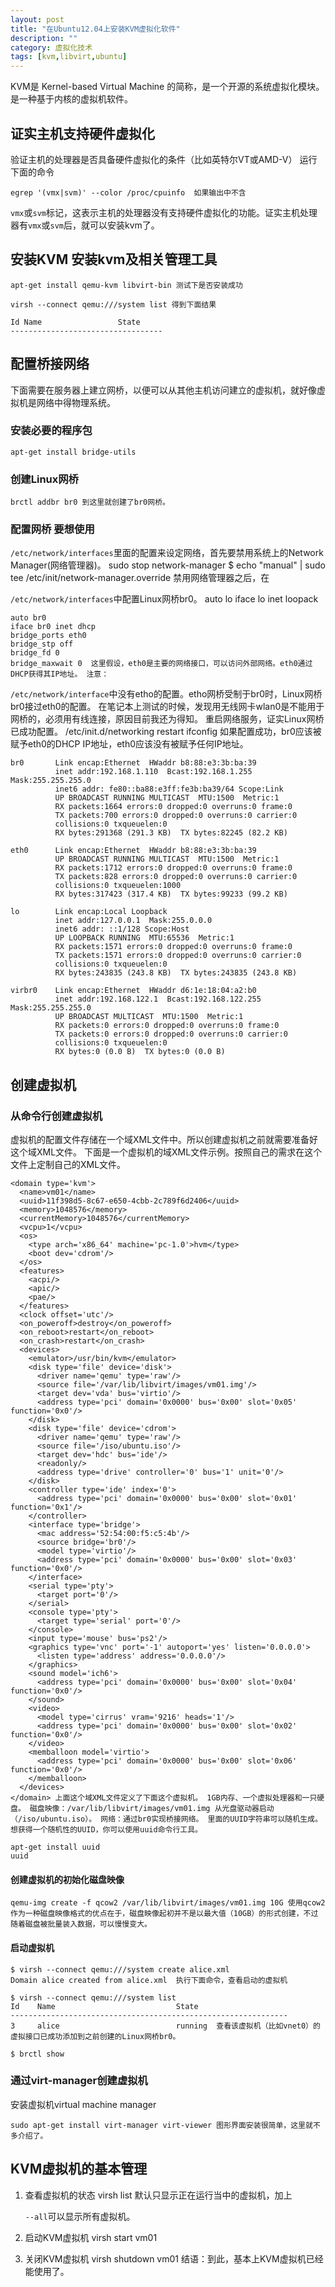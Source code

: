 ```yaml
---
layout: post
title: "在Ubuntu12.04上安装KVM虚拟化软件"
description: ""
category: 虚拟化技术
tags: [kvm,libvirt,ubuntu]
---
```


KVM是 Kernel-based Virtual Machine 的简称，是一个开源的系统虚拟化模块。是一种基于内核的虚拟机软件。 
## 证实主机支持硬件虚拟化

验证主机的处理器是否具备硬件虚拟化的条件（比如英特尔VT或AMD-V） 运行下面的命令 

    egrep '(vmx|svm)' --color /proc/cpuinfo  如果输出中不含

`vmx`或`svm`标记，这表示主机的处理器没有支持硬件虚拟化的功能。证实主机处理器有`vmx`或`svm`后，就可以安装kvm了。 

## 安装KVM 安装kvm及相关管理工具 

    apt-get install qemu-kvm libvirt-bin 测试下是否安装成功 

    virsh --connect qemu:///system list 得到下面结果 

    Id Name                 State
    ----------------------------------

## 配置桥接网络

下面需要在服务器上建立网桥，以便可以从其他主机访问建立的虚拟机，就好像虚拟机是网络中得物理系统。 

### 安装必要的程序包

    apt-get install bridge-utils

### 创建Linux网桥

    brctl addbr br0 到这里就创建了br0网桥。 

### 配置网桥 要想使用

`/etc/network/interfaces`里面的配置来设定网络，首先要禁用系统上的Network Manager(网络管理器)。 
    sudo stop network-manager
    $ echo "manual" | sudo tee /etc/init/network-manager.override 禁用网络管理器之后，在

`/etc/network/interfaces`中配置Linux网桥br0。 
    auto lo 
    iface lo inet loopack
    
    auto br0 
    iface br0 inet dhcp 
    bridge_ports eth0 
    bridge_stp off 
    bridge_fd 0 
    bridge_maxwait 0  这里假设，eth0是主要的网络接口，可以访问外部网络。eth0通过DHCP获得其IP地址。 注意：

`/etc/network/interface`中没有etho的配置。etho网桥受制于br0时，Linux网桥br0接过eth0的配置。 在笔记本上测试的时候，发现用无线网卡wlan0是不能用于网桥的，必须用有线连接，原因目前我还为得知。 重启网络服务，证实Linux网桥已成功配置。 
    /etc/init.d/networking restart 
    ifconfig 如果配置成功，br0应该被赋予eth0的DHCP IP地址，eth0应该没有被赋予任何IP地址。 

    br0       Link encap:Ethernet  HWaddr b8:88:e3:3b:ba:39  
              inet addr:192.168.1.110  Bcast:192.168.1.255  Mask:255.255.255.0
              inet6 addr: fe80::ba88:e3ff:fe3b:ba39/64 Scope:Link
              UP BROADCAST RUNNING MULTICAST  MTU:1500  Metric:1
              RX packets:1664 errors:0 dropped:0 overruns:0 frame:0
              TX packets:700 errors:0 dropped:0 overruns:0 carrier:0
              collisions:0 txqueuelen:0 
              RX bytes:291368 (291.3 KB)  TX bytes:82245 (82.2 KB)
    
    eth0      Link encap:Ethernet  HWaddr b8:88:e3:3b:ba:39  
              UP BROADCAST RUNNING MULTICAST  MTU:1500  Metric:1
              RX packets:1712 errors:0 dropped:0 overruns:0 frame:0
              TX packets:828 errors:0 dropped:0 overruns:0 carrier:0
              collisions:0 txqueuelen:1000 
              RX bytes:317423 (317.4 KB)  TX bytes:99233 (99.2 KB)
    
    lo        Link encap:Local Loopback  
              inet addr:127.0.0.1  Mask:255.0.0.0
              inet6 addr: ::1/128 Scope:Host
              UP LOOPBACK RUNNING  MTU:65536  Metric:1
              RX packets:1571 errors:0 dropped:0 overruns:0 frame:0
              TX packets:1571 errors:0 dropped:0 overruns:0 carrier:0
              collisions:0 txqueuelen:0 
              RX bytes:243835 (243.8 KB)  TX bytes:243835 (243.8 KB)
    
    virbr0    Link encap:Ethernet  HWaddr d6:1e:18:04:a2:b0  
              inet addr:192.168.122.1  Bcast:192.168.122.255  Mask:255.255.255.0
              UP BROADCAST MULTICAST  MTU:1500  Metric:1
              RX packets:0 errors:0 dropped:0 overruns:0 frame:0
              TX packets:0 errors:0 dropped:0 overruns:0 carrier:0
              collisions:0 txqueuelen:0 
              RX bytes:0 (0.0 B)  TX bytes:0 (0.0 B)

## 创建虚拟机

### 从命令行创建虚拟机

虚拟机的配置文件存储在一个域XML文件中。所以创建虚拟机之前就需要准备好这个域XML文件。 下面是一个虚拟机的域XML文件示例。按照自己的需求在这个文件上定制自己的XML文件。 

    <domain type='kvm'>
      <name>vm01</name>
      <uuid>11f398d5-8c67-e650-4cbb-2c789f6d2406</uuid>
      <memory>1048576</memory>
      <currentMemory>1048576</currentMemory>
      <vcpu>1</vcpu>
      <os>
        <type arch='x86_64' machine='pc-1.0'>hvm</type>
        <boot dev='cdrom'/>
      </os>
      <features>
        <acpi/>
        <apic/>
        <pae/>
      </features>
      <clock offset='utc'/>
      <on_poweroff>destroy</on_poweroff>
      <on_reboot>restart</on_reboot>
      <on_crash>restart</on_crash>
      <devices>
        <emulator>/usr/bin/kvm</emulator>
        <disk type='file' device='disk'>
          <driver name='qemu' type='raw'/>
          <source file='/var/lib/libvirt/images/vm01.img'/>
          <target dev='vda' bus='virtio'/>
          <address type='pci' domain='0x0000' bus='0x00' slot='0x05' function='0x0'/>
        </disk>
        <disk type='file' device='cdrom'>
          <driver name='qemu' type='raw'/>
          <source file='/iso/ubuntu.iso'/>
          <target dev='hdc' bus='ide'/>
          <readonly/>
          <address type='drive' controller='0' bus='1' unit='0'/>
        </disk>
        <controller type='ide' index='0'>
          <address type='pci' domain='0x0000' bus='0x00' slot='0x01' function='0x1'/>
        </controller>
        <interface type='bridge'>
          <mac address='52:54:00:f5:c5:4b'/>
          <source bridge='br0'/>
          <model type='virtio'/>
          <address type='pci' domain='0x0000' bus='0x00' slot='0x03' function='0x0'/>
        </interface>
        <serial type='pty'>
          <target port='0'/>
        </serial>
        <console type='pty'>
          <target type='serial' port='0'/>
        </console>
        <input type='mouse' bus='ps2'/>
        <graphics type='vnc' port='-1' autoport='yes' listen='0.0.0.0'>
          <listen type='address' address='0.0.0.0'/>
        </graphics>
        <sound model='ich6'>
          <address type='pci' domain='0x0000' bus='0x00' slot='0x04' function='0x0'/>
        </sound>
        <video>
          <model type='cirrus' vram='9216' heads='1'/>
          <address type='pci' domain='0x0000' bus='0x00' slot='0x02' function='0x0'/>
        </video>
        <memballoon model='virtio'>
          <address type='pci' domain='0x0000' bus='0x00' slot='0x06' function='0x0'/>
        </memballoon>
      </devices>
    </domain> 上面这个域XML文件定义了下面这个虚拟机。 1GB内存、一个虚拟处理器和一只硬盘。 磁盘映像：/var/lib/libvirt/images/vm01.img 从光盘驱动器启动（/iso/ubuntu.iso）。 网络：通过br0实现桥接网络。 里面的UUID字符串可以随机生成。想获得一个随机性的UUID，你可以使用uuid命令行工具。 

    apt-get install uuid
    uuid

#### 创建虚拟机的初始化磁盘映像

    qemu-img create -f qcow2 /var/lib/libvirt/images/vm01.img 10G 使用qcow2作为一种磁盘映像格式的优点在于，磁盘映像起初并不是以最大值（10GB）的形式创建，不过随着磁盘被批量装入数据，可以慢慢变大。 

#### 启动虚拟机

    $ virsh --connect qemu:///system create alice.xml 
    Domain alice created from alice.xml  执行下面命令，查看启动的虚拟机 

    $ virsh --connect qemu:///system list 
    Id    Name                           State 
    -------------------------------------------------------------- 
    3     alice                          running  查看该虚拟机（比如vnet0）的虚拟接口已成功添加到之前创建的Linux网桥br0。 

    $ brctl show

### 通过virt-manager创建虚拟机 

安装虚拟机virtual machine manager 

    sudo apt-get install virt-manager virt-viewer 图形界面安装很简单，这里就不多介绍了。 

## KVM虚拟机的基本管理

1.  查看虚拟机的状态 
        virsh list 默认只显示正在运行当中的虚拟机，加上
    
    `--all`可以显示所有虚拟机。
2.  启动KVM虚拟机 
        virsh start vm01

3.  关闭KVM虚拟机 
        virsh shutdown vm01 结语：到此，基本上KVM虚拟机已经能使用了。
